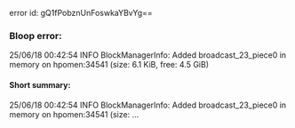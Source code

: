 error id: gQ1fPobznUnFoswkaYBvYg==
### Bloop error:

25/06/18 00:42:54 INFO BlockManagerInfo: Added broadcast_23_piece0 in memory on hpomen:34541 (size: 6.1 KiB, free: 4.5 GiB)
#### Short summary: 

25/06/18 00:42:54 INFO BlockManagerInfo: Added broadcast_23_piece0 in memory on hpomen:34541 (size: ...